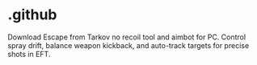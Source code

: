# .github
Download Escape from Tarkov no recoil tool and aimbot for PC. Control spray drift, balance weapon kickback, and auto-track targets for precise shots in EFT.
